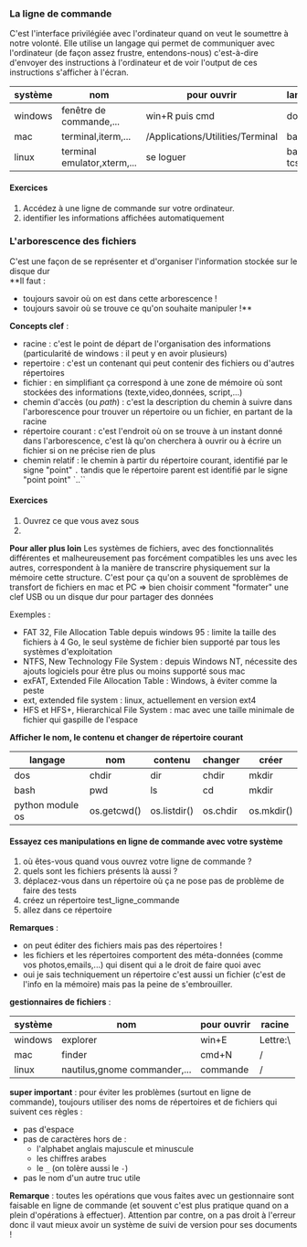 
### La ligne de commande
C'est l'interface privilégiée avec l'ordinateur quand on veut le soumettre à notre volonté.
Elle utilise un langage qui permet de communiquer avec l'ordinateur (de façon assez frustre, entendons-nous) c'est-à-dire d'envoyer des instructions à l'ordinateur et de voir l'output de ces instructions s'afficher à l'écran.


système|nom|pour ouvrir|langage
-------|--------|--------|------
windows|fenêtre de commande,... |win+R puis cmd| dos
mac|terminal,iterm,...|/Applications/Utilities/Terminal| bash
linux|terminal emulator,xterm,...|se loguer|bash, tcsh,...

#### Exercices
1. Accédez à une ligne de commande sur votre ordinateur.
2. identifier les informations affichées automatiquement


### L'arborescence des fichiers
C'est une façon de se représenter et d'organiser l'information stockée sur le disque dur  
**Il faut :
- toujours savoir où on est dans cette arborescence !
- toujours savoir où se trouve ce qu'on souhaite manipuler !**


**Concepts clef** :

- racine : c'est le point de départ de l'organisation des informations (particularité de windows : il peut y en avoir plusieurs)
- repertoire : c'est un contenant qui peut contenir des fichiers ou d'autres répertoires
- fichier : en simplifiant ça correspond à une zone de mémoire où sont stockées des informations (texte,video,données, script,...)
- chemin d'accès (ou _path_) : c'est la description du chemin à suivre dans l'arborescence pour trouver un répertoire ou un fichier, en partant de la racine
- répertoire courant : c'est l'endroit où on se trouve à un instant donné dans l'arborescence, c'est là qu'on cherchera à ouvrir ou à écrire un fichier si on ne précise rien de plus
- chemin relatif : le chemin à partir du répertoire courant, identifié par le signe "point" `.` tandis que le répertoire parent est identifié par le signe "point point" `..``

#### Exercices
1. Ouvrez ce que vous avez sous 
2.



**Pour aller plus loin**
Les systèmes de fichiers, avec des fonctionnalités différentes et malheureusement pas forcément compatibles les uns avec les autres, correspondent à la manière de transcrire physiquement sur la mémoire cette structure. C'est pour ça qu'on a souvent de sproblèmes de transfort de fichiers en mac et PC => bien choisir comment "formater" une clef USB ou un disque dur pour partager des données

Exemples :

- FAT 32, File Allocation Table depuis windows 95 : limite la taille des fichiers à 4 Go, le seul système de fichier bien supporté par tous les systèmes d'exploitation
- NTFS, New Technology File System : depuis Windows NT, nécessite des ajouts logiciels pour être plus ou moins supporté sous mac
- exFAT, Extended File Allocation Table : Windows, à éviter comme la peste
- ext, extended file system : linux, actuellement en version ext4
- HFS et HFS+, Hierarchical File System : mac avec une taille minimale de fichier qui gaspille de l'espace



**Afficher le nom, le contenu et changer de répertoire courant**

langage|nom|contenu|changer | créer
-------|--------|--------|---|---
dos|chdir|dir|chdir|mkdir
bash|pwd|ls|cd|mkdir
python module os|os.getcwd()|os.listdir()|os.chdir|os.mkdir()

#### Essayez ces manipulations en ligne de commande avec votre système

1. où êtes-vous quand vous ouvrez votre ligne de commande ?
2. quels sont les fichiers présents là aussi ?
1. déplacez-vous dans un répertoire où ça ne pose pas de problème de faire des tests
1. créez un répertoire test_ligne_commande
1. allez dans ce répertoire


**Remarques** :

- on peut éditer des fichiers mais pas des répertoires !
- les fichiers et les répertoires comportent des méta-données (comme vos photos,emails,...) qui disent qui a le droit de faire quoi avec
- oui je sais techniquement un répertoire c'est aussi un fichier (c'est de l'info en la mémoire) mais pas la peine de s'embrouiller.

**gestionnaires de fichiers** :

système|nom|pour ouvrir|racine
-------|--------|--------|------
windows|explorer|win+E| Lettre:\
mac|finder|cmd+N| /
linux|nautilus,gnome commander,...|commande|/

**super important** : pour éviter les problèmes (surtout en ligne de commande), toujours utiliser des noms de répertoires et de fichiers qui suivent ces règles :
- pas d'espace
- pas de caractères hors de :
  - l'alphabet anglais majuscule et minuscule
  - les chiffres arabes
  - le `_` (on tolère aussi le `-`)
- pas le nom d'un autre truc utile

**Remarque** : toutes les opérations que vous faites avec un gestionnaire sont faisable en ligne de commande (et souvent c'est plus pratique quand on a plein d'opérations à effectuer). Attention par contre, on a pas droit à l'erreur donc il vaut mieux avoir un système de suivi de version pour ses documents !

